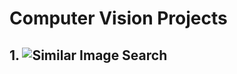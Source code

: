 # Computer Vision Projects
## 1. ![Similar Image Search](https://github.com/Gopi-Vamsi-Penaganti/Computer-Vision/tree/main/Similar-Image-Search)

